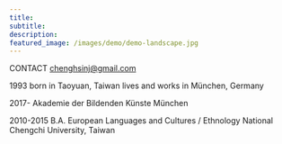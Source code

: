 ```yaml
---
title:
subtitle: 
description: 
featured_image: /images/demo/demo-landscape.jpg
---
```



CONTACT
chenghsinj@gmail.com




1993 born in Taoyuan, Taiwan
lives and works in München, Germany

2017-
Akademie der Bildenden Künste München

2010-2015
B.A. European Languages and Cultures / Ethnology
National Chengchi University, Taiwan


